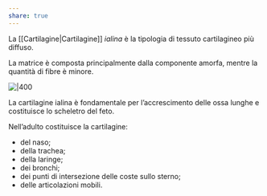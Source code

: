 ```yaml
---
share: true
---
```

La [[Cartilagine|Cartilagine]] *ialina* è la tipologia di tessuto cartilagineo più diffuso.

La matrice è composta principalmente dalla componente amorfa, mentre la quantità di fibre è minore.

![|400](b638547ab980585b939efe5b255a1dbd_MD5%201.png)

La cartilagine ialina è fondamentale per l’accrescimento delle ossa lunghe e costituisce lo scheletro del feto.

Nell’adulto costituisce la cartilagine:
- del naso;
- della trachea;
- della laringe;
- dei bronchi;
- dei punti di intersezione delle coste sullo sterno;
- delle articolazioni mobili.